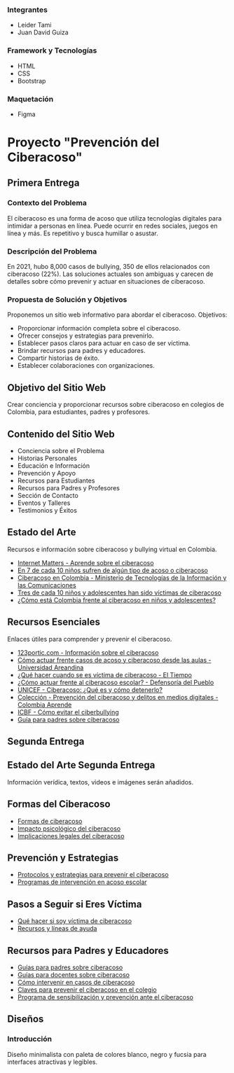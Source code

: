 ### Integrantes

- Leider Tami
- Juan David Guiza

### Framework y Tecnologías

- HTML
- CSS
- Bootstrap

### Maquetación

- Figma

# Proyecto "Prevención del Ciberacoso"

## Primera Entrega

### Contexto del Problema

El ciberacoso es una forma de acoso que utiliza tecnologías digitales para intimidar a personas en línea. Puede ocurrir en redes sociales, juegos en línea y más. Es repetitivo y busca humillar o asustar.

### Descripción del Problema

En 2021, hubo 8,000 casos de bullying, 350 de ellos relacionados con ciberacoso (22%). Las soluciones actuales son ambiguas y carecen de detalles sobre cómo prevenir y actuar en situaciones de ciberacoso.

### Propuesta de Solución y Objetivos

Proponemos un sitio web informativo para abordar el ciberacoso. Objetivos:
- Proporcionar información completa sobre el ciberacoso.
- Ofrecer consejos y estrategias para prevenirlo.
- Establecer pasos claros para actuar en caso de ser víctima.
- Brindar recursos para padres y educadores.
- Compartir historias de éxito.
- Establecer colaboraciones con organizaciones.

## Objetivo del Sitio Web

Crear conciencia y proporcionar recursos sobre ciberacoso en colegios de Colombia, para estudiantes, padres y profesores.

## Contenido del Sitio Web

- Conciencia sobre el Problema
- Historias Personales
- Educación e Información
- Prevención y Apoyo
- Recursos para Estudiantes
- Recursos para Padres y Profesores
- Sección de Contacto
- Eventos y Talleres
- Testimonios y Éxitos

## Estado del Arte

Recursos e información sobre ciberacoso y bullying virtual en Colombia.

- [Internet Matters - Aprende sobre el ciberacoso](https://www.internetmatters.org/es/issues/cyberbullying/learn-about-it/)
- [En 7 de cada 10 niños sufren de algún tipo de acoso o ciberacoso](https://www.elpais.com.co/colombia/en-7-de-cada-10-ninos-sufren-de-algun-tipo-de-acoso-o-ciberacoso.html)
- [Ciberacoso en Colombia - Ministerio de Tecnologías de la Información y las Comunicaciones](https://www.mintic.gov.co/chicassteam/801/w3-article-210272.html)
- [Tres de cada 10 niños y adolescentes han sido víctimas de ciberacoso](https://www.rcnradio.com/estilo-de-vida/educacion/tres-de-cada-10-ninos-y-adolescentes-han-sido-victimas-de-ciberacoso-en)
- [¿Cómo está Colombia frente al ciberacoso en niños y adolescentes?](https://www.semana.com/mundo/articulo/como-esta-colombia-frente-al-ciberacoso-en-ninos-y-adolescentes/202251/)

## Recursos Esenciales

Enlaces útiles para comprender y prevenir el ciberacoso.

- [123portic.com - Información sobre el ciberacoso](https://123portic.com/ciberacoso/Informate.html)
- [Cómo actuar frente casos de acoso y ciberacoso desde las aulas - Universidad Areandina](https://www.areandina.edu.co/noticias/como-actuar-frente-casos-de-acoso-y-ciberacoso-desde-las-aulas)
- [¿Qué hacer cuando se es víctima de ciberacoso - El Tiempo](https://www.eltiempo.com/tecnosfera/novedades-tecnologia/que-hacer-cuando-se-es-victima-de-ciberacoso-292152)
- [¿Cómo actuar frente al ciberacoso escolar? - Defensoría del Pueblo](https://www.defensoria.gov.co/-/%C2%BFc%C3%B3mo-actuar-frente-al-ciberacoso-escolar-)
- [UNICEF - Ciberacoso: ¿Qué es y cómo detenerlo?](https://www.unicef.org/es/end-violence/ciberacoso-que-es-y-como-detenerlo)
- [Colección - Prevención del ciberacoso y delitos en medios digitales - Colombia Aprende](https://www.colombiaaprende.edu.co/recurso-coleccion/prevencion-del-ciberacoso-y-delitos-en-medios-digitales)
- [ICBF - Cómo evitar el ciberbullying](https://www.icbf.gov.co/mis-manos-te-ensenan/como-evitar-el-ciberbullying)
- [Guía para padres sobre ciberacoso](https://vpnoverview.com/es/seguridad-internet/ninos-e-internet/ciberacoso/)

## Segunda Entrega

## Estado del Arte Segunda Entrega

Información verídica, textos, videos e imágenes serán añadidos.

## Formas del Ciberacoso

- [Formas de ciberacoso](https://www.welivesecurity.com/la-es/2021/06/17/violencia-digital-tipos-ciberacoso-mas-comunes/)
- [Impacto psicológico del ciberacoso](https://www.redalyc.org/journal/3498/349856003038/html/)
- [Implicaciones legales del ciberacoso](https://www.redalyc.org/journal/5177/517752177019/html/)

## Prevención y Estrategias

- [Protocolos y estrategias para prevenir el ciberacoso](https://www.colombiaaprende.edu.co/sites/default/files/files_public/2021-04/PEQ_protocolo%20ciberacoso.pdf)
- [Programas de intervención en acoso escolar](http://www.scielo.org.co/scielo.php?script=sci_arttext&pid=S0120-05342019000300210)

## Pasos a Seguir si Eres Víctima

- [Qué hacer si soy víctima de ciberacoso](https://www.cloudseguro.co/victima-de-ciberacoso/)
- [Recursos y líneas de ayuda](https://www.unicef.org/es/end-violence/ciberacoso-que-es-y-como-detenerlo#:~:text=Si%20piensas%20que%20te%20están,sea%20online%20o%20en%20persona.)

## Recursos para Padres y Educadores

- [Guías para padres sobre ciberacoso](https://www.educatolerancia.com/wp-content/uploads/2016/12/SOS_ciberbullying_padres_INTECO.pdf)
- [Guías para docentes sobre ciberacoso](https://volandoenv.cl/wp-content/uploads/2021/03/cibercasoso-docentes.pdf)
- [Cómo intervenir en casos de ciberacoso](http://www.fundacionnoble.org.ar/como-intervenir-en-casos-de-ciberbullying/)
- [Claves para prevenir el ciberacoso en el colegio](https://www.sistemasaberes.com/5-claves-prevenir-ciberbullying-colegio/)
- [Programa de sensibilización y prevención ante el ciberacoso](https://repository.ucatolica.edu.co/server/api/core/bitstreams/f04f271b-dcea-42d3-a0d5-45ddaedfdf77/content)

## Diseños

### Introducción

Diseño minimalista con paleta de colores blanco, negro y fucsia para interfaces atractivas y legibles.
